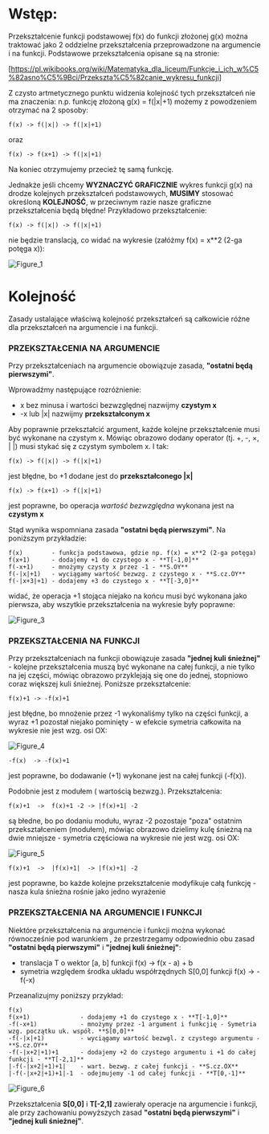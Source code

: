 # Wstęp:
Przekształcenie funkcji podstawowej f(x) do funkcji złożonej g(x) można traktować jako 2 oddzielne przekształcenia przeprowadzone na argumencie i na funkcji. 
Podstawowe przekształcenia opisane są na stronie:

[https://pl.wikibooks.org/wiki/Matematyka_dla_liceum/Funkcje_i_ich_w%C5%82asno%C5%9Bci/Przekszta%C5%82canie_wykresu_funkcji]

Z czysto artmetycznego punktu widzenia kolejność tych przekształceń nie ma znaczenia: n.p. funkcję złożoną g(x) = f(|x|+1) możemy z powodzeniem otrzymać na 2 sposoby:

```f(x) -> f(|x|) -> f(|x|+1)```

oraz

```f(x) -> f(x+1) -> f(|x|+1)```

Na koniec otrzymujemy przecież tę samą funkcję.

Jednakże jeśli chcemy **WYZNACZYĆ GRAFICZNIE** wykres funkcji g(x) na drodze kolejnych przekształceń podstawowych, **MUSIMY** stosować określoną **KOLEJNOŚĆ**, 
w przeciwnym razie nasze graficzne przekształcenia będą błędne! Przykładowo przekształcenie:

```f(x) -> f(|x|) -> f(|x|+1)```

nie będzie translacją, co widać na wykresie (załóżmy f(x) = x**2 (2-ga potęga x)):

![Figure_1](https://user-images.githubusercontent.com/6569984/212870332-2760f47e-ccb3-4f11-ab06-bdd263118e4c.png)

# Kolejność
Zasady ustalające właściwą kolejność przekształceń są całkowicie różne dla przekształceń na argumencie i na funkcji.

### PRZEKSZTAŁCENIA NA ARGUMENCIE

Przy przekształceniach na argumencie obowiązuje zasada, **"ostatni będą pierwszymi"**.

Wprowadźmy następujące rozróżnienie:
- x bez minusa i wartości bezwzględnej nazwijmy **czystym x**
- -x lub |x| nazwijmy **przekształconym x**

Aby poprawnie przekształcić argument, każde kolejne przekształcenie musi być wykonane na czystym x. Mówiąc obrazowo dodany operator (tj. +, -, ×, | |) musi stykać się z czystym symbolem x. I tak:

```f(x) -> f(|x|) -> f(|x|+1)```

jest błędne, bo +1 dodane jest do **przekształconego |x|**

```f(x) -> f(x+1) -> f(|x|+1)```

jest poprawne, bo operacja *wartość bezwzględna* wykonana jest na **czystym x**

Stąd wynika wspomniana zasada **"ostatni będą pierwszymi"**. Na poniższym przykładzie:

```
f(x)        - funkcja podstawowa, gdzie np. f(x) = x**2 (2-ga potęga)
f(x+1)      - dodajemy +1 do czystego x - **T[-1,0]**
f(-x+1)     - mnożymy czysty x przez -1 - **S.OY**
f(-|x|+1)   - wyciągamy wartość bezwzg. z czystego x - **S.cz.OY**
f(-|x+3|+1) - dodajemy +3 do czystego x - **T[-3,0]**
```

widać, że operacja +1 stojąca niejako na końcu musi być wykonana jako pierwsza, aby wszytkie przekształcenia na wykresie były poprawne:

![Figure_3](https://user-images.githubusercontent.com/6569984/212886355-d198f9ac-ea32-44ee-a42c-f4cb794210c3.png)

### PRZEKSZTAŁCENIA NA FUNKCJI

Przy przekształceniach na funkcji obowiązuje zasada **"jednej kuli śnieżnej"** - kolejne przekształcenia muszą być wykonane na całej funkcji, a nie tylko na jej części, mówiąc obrazowo przyklejają się one do jednej, stopniowo coraz większej kuli śnieżnej. Poniższe przekształcenie:

```f(x)+1 -> -f(x)+1```

jest błędne, bo mnożenie przez -1 wykonaliśmy tylko na części funkcji, a wyraz +1 pozostał niejako pominięty - w efekcie symetria całkowita na wykresie nie jest wzg. osi OX:

![Figure_4](https://user-images.githubusercontent.com/6569984/212887645-907c1f6d-b812-4d7a-9b42-ef081e3588bf.png)

```-f(x)  -> -f(x)+1 ```

jest poprawne, bo dodawanie (+1) wykonane jest na całej funkcji (-f(x)).

Podobnie jest z modułem ( wartością bezwzg.). Przekształcenia:

```f(x)+1  ->  f(x)+1 -2 -> |f(x)+1| -2```

są błedne, bo po dodaniu modułu, wyraz -2 pozostaje "poza" ostatnim przekształceniem (modułem), mówiąc obrazowo dzielimy kulę śnieżną na dwie mniejsze - symetria częściowa na wykresie nie jest wzg. osi OX:

![Figure_5](https://user-images.githubusercontent.com/6569984/212888822-16dc6370-f3d9-4d4d-be9c-6d3034e03bf5.png)

```f(x)+1  ->  |f(x)+1|  -> |f(x)+1| -2```

jest poprawne, bo każde kolejne przekształcenie modyfikuje całą funkcję - nasza kula śnieżna rośnie jako jedno wyrażenie


### PRZEKSZTAŁCENIA NA ARGUMENCIE I FUNKCJI

Niektóre przekształcenia na argumencie i funkcji można wykonać równocześnie pod warunkiem , że przestrzegamy odpowiednio obu zasad **"ostatni będą pierwszymi"** 
i **"jednej kuli śnieżnej"**:
- translacja T o wektor [a, b] funkcji f(x) -> f(x - a) + b
- symetria względem środka układu współrzędnych S[0,0] funkcji f(x) -> -f(-x)

Przeanalizujmy poniższy przykład:
```
f(x)
f(x+1)              - dodajemy +1 do czystego x - **T[-1,0]**
-f(-x+1)            - mnożymy przez -1 argument i funkcjię - Symetria wzg. początku uk. współ. **S[0,0]**
-f(-|x|+1)          - wyciągamy wartość bezwgl. z czystego argumentu - **S.cz.OY**
-f(-|x+2|+1)+1      - dodajemy +2 do czystego argumentu i +1 do całej funkcji - **T[-2,1]**
|-f(-|x+2|+1)+1|    - wart. bezwg. z całej funkcji - **S.cz.OX**
|-f(-|x+2|+1)+1|-1  - odejmujemy -1 od całej funkcji - **T[0,-1]**
```
![Figure_6](https://user-images.githubusercontent.com/6569984/212892374-48da9d34-7b26-472e-8e17-071361607f10.png)

Przekształcenia **S[0,0]** i **T[-2,1]** zawierały operacje na argumencie i funkcji, ale przy zachowaniu powyższych zasad **"ostatni będą pierwszymi"** 
i **"jednej kuli śnieżnej"**.
